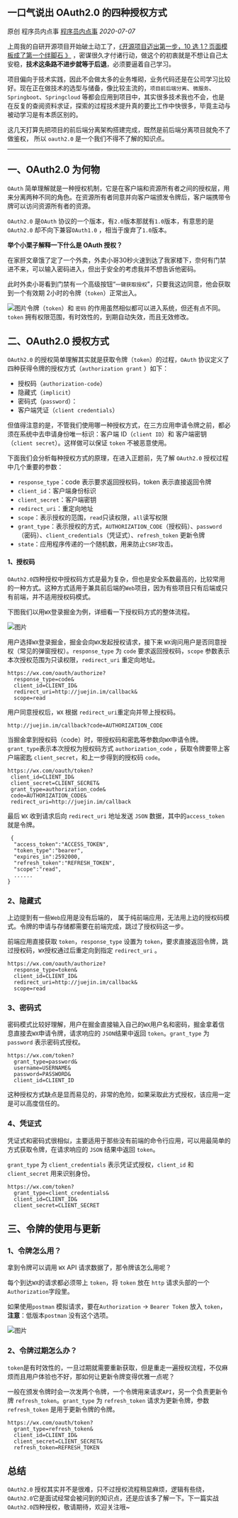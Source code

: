 ## 一口气说出 OAuth2.0 的四种授权方式

原创 程序员内点事 [程序员内点事](javascript:void(0);) *2020-07-07*

上周我的自研开源项目开始破土动工了，[《开源项目迈出第一步，10 选 1？页面模板成了第一个绊脚石 》](https://mp.weixin.qq.com/s?__biz=MzAxNTM4NzAyNg==&mid=2247486891&idx=1&sn=d7b39b65b9eda2299bb03b481505b50b&scene=21#wechat_redirect) ，密谋很久才付诸行动，做这个的初衷就是不想让自己太安稳，**技术这条路不进步就等于后退**，必须要逼着自己学习。

项目偏向于技术实践，因此不会做太多的业务堆砌，业务代码还是在公司学习比较好。现在正在做技术的选型与储备，像比较主流的，`项目前后端分离`、`微服务`、`Springboot`、`Springcloud` 等都会应用到项目中，其实很多技术我也不会，也是在反复的查阅资料求证，探索的过程技术提升真的要比工作中快很多，毕竟主动与被动学习是有本质区别的。

这几天打算先把项目的前后端分离架构搭建完成，既然是前后端分离项目就免不了做鉴权， 所以 `oauth2.0` 是一个我们不得不了解的知识点。

------

## 一、OAuth2.0 为何物

`OAuth` 简单理解就是一种授权机制，它是在客户端和资源所有者之间的授权层，用来分离两种不同的角色。在资源所有者同意并向客户端颁发令牌后，客户端携带令牌可以访问资源所有者的资源。

`OAuth2.0` 是`OAuth` 协议的一个版本，有`2.0`版本那就有`1.0`版本，有意思的是`OAuth2.0` 却不向下兼容`OAuth1.0` ，相当于废弃了`1.0`版本。

**举个小栗子解释一下什么是 OAuth 授权？**

在家肝文章饿了定了一个外卖，外卖小哥30秒火速到达了我家楼下，奈何有门禁进不来，可以输入密码进入，但出于安全的考虑我并不想告诉他密码。

此时外卖小哥看到门禁有一个高级按钮“`一键获取授权`”，只要我这边同意，他会获取到一个有效期 2小时的令牌（`token`）正常出入。

![图片](https://mmbiz.qpic.cn/mmbiz_png/0OzaL5uW2aPZTPST4c2Sfuialibia2ibByLoD5gx5eBicwpCshOdQ3Pa7XMjQ9GjFGXXEtddWfFv77wTUZGnmtkV5Nw/640?wx_fmt=png&tp=webp&wxfrom=5&wx_lazy=1&wx_co=1)令牌（`token`）和 `密码` 的作用虽然相似都可以进入系统，但还有点不同。`token` 拥有权限范围，有时效性的，到期自动失效，而且无效修改。

## 二、OAuth2.0 授权方式

`OAuth2.0` 的授权简单理解其实就是获取令牌（`token`）的过程，`OAuth` 协议定义了四种获得令牌的授权方式（`authorization grant` ）如下：

- 授权码（`authorization-code`）
- 隐藏式（`implicit`）
- 密码式（`password`）：
- 客户端凭证（`client credentials`）

但值得注意的是，不管我们使用哪一种授权方式，在三方应用申请令牌之前，都必须在系统中去申请身份唯一标识：客户端 ID（`client ID`）和 客户端密钥（`client secret`）。这样做可以保证 `token` 不被恶意使用。

下面我们会分析每种授权方式的原理，在进入正题前，先了解 `OAuth2.0` 授权过程中几个重要的参数：

- `response_type`：code 表示要求返回授权码，token 表示直接返回令牌
- `client_id`：客户端身份标识
- `client_secret`：客户端密钥
- `redirect_uri`：重定向地址
- `scope`：表示授权的范围，`read`只读权限，`all`读写权限
- `grant_type`：表示授权的方式，`AUTHORIZATION_CODE`（授权码）、`password`（密码）、`client_credentials`（凭证式）、`refresh_token` 更新令牌
- `state`：应用程序传递的一个随机数，用来防止`CSRF`攻击。

#### 1、授权码

`OAuth2.0`四种授权中授权码方式是最为复杂，但也是安全系数最高的，比较常用的一种方式。这种方式适用于兼具前后端的`Web`项目，因为有些项目只有后端或只有前端，并不适用授权码模式。

下图我们以用`WX`登录掘金为例，详细看一下授权码方式的整体流程。

![图片](https://mmbiz.qpic.cn/mmbiz_png/0OzaL5uW2aPZTPST4c2Sfuialibia2ibByLoEKLCm6IR0MA2OVpG7L6p0hgZKb3Bhtric6UbTicQ5LtEDXIgkNZ12SCA/640?wx_fmt=png&tp=webp&wxfrom=5&wx_lazy=1&wx_co=1)

用户选择`WX`登录掘金，掘金会向`WX`发起授权请求，接下来 `WX`询问用户是否同意授权（常见的弹窗授权）。`response_type` 为 `code` 要求返回授权码，`scope` 参数表示本次授权范围为只读权限，`redirect_uri` 重定向地址。

```
https://wx.com/oauth/authorize?
  response_type=code&
  client_id=CLIENT_ID&
  redirect_uri=http://juejin.im/callback&
  scope=read
```

用户同意授权后，`WX` 根据 `redirect_uri`重定向并带上授权码。

```
http://juejin.im/callback?code=AUTHORIZATION_CODE
```

当掘金拿到授权码（code）时，带授权码和密匙等参数向`WX`申请令牌。`grant_type`表示本次授权为授权码方式 `authorization_code` ，获取令牌要带上客户端密匙 `client_secret`，和上一步得到的授权码 `code`。

```
https://wx.com/oauth/token?
 client_id=CLIENT_ID&
 client_secret=CLIENT_SECRET&
 grant_type=authorization_code&
 code=AUTHORIZATION_CODE&
 redirect_uri=http://juejin.im/callback
```

最后 `WX` 收到请求后向 `redirect_uri` 地址发送 `JSON` 数据，其中的`access_token` 就是令牌。

```
 {    
  "access_token":"ACCESS_TOKEN",
  "token_type":"bearer",
  "expires_in":2592000,
  "refresh_token":"REFRESH_TOKEN",
  "scope":"read",
  ......
}
```

### 2、隐藏式

上边提到有一些`Web`应用是没有后端的， 属于纯前端应用，无法用上边的授权码模式。令牌的申请与存储都需要在前端完成，跳过了授权码这一步。

前端应用直接获取 `token`，`response_type` 设置为 `token`，要求直接返回令牌，跳过授权码，`WX`授权通过后重定向到指定 `redirect_uri` 。

```
https://wx.com/oauth/authorize?
  response_type=token&
  client_id=CLIENT_ID&
  redirect_uri=http://juejin.im/callback&
  scope=read
```

### 3、密码式

密码模式比较好理解，用户在掘金直接输入自己的`WX`用户名和密码，掘金拿着信息直接去`WX`申请令牌，请求响应的 `JSON`结果中返回 `token`。`grant_type` 为 `password` 表示密码式授权。

```
https://wx.com/token?
  grant_type=password&
  username=USERNAME&
  password=PASSWORD&
  client_id=CLIENT_ID
```

这种授权方式缺点是显而易见的，非常的危险，如果采取此方式授权，该应用一定是可以高度信任的。

### 4、凭证式

凭证式和密码式很相似，主要适用于那些没有前端的命令行应用，可以用最简单的方式获取令牌，在请求响应的 `JSON` 结果中返回 `token`。

`grant_type` 为 `client_credentials` 表示凭证式授权，`client_id` 和 `client_secret` 用来识别身份。

```
https://wx.com/token?
  grant_type=client_credentials&
  client_id=CLIENT_ID&
  client_secret=CLIENT_SECRET
```

## 三、令牌的使用与更新

### 1、令牌怎么用？

拿到令牌可以调用 `WX` API 请求数据了，那令牌该怎么用呢？

每个到达`WX`的请求都必须带上 `token`，将 `token` 放在 `http` 请求头部的一个`Authorization`字段里。

如果使用`postman` 模拟请求，要在`Authorization` -> `Bearer Token` 放入 `token`，**注意**：低版本`postman` 没有这个选项。

![图片](https://mmbiz.qpic.cn/mmbiz_png/0OzaL5uW2aPZTPST4c2Sfuialibia2ibByLozlc3bkdkI2UnT2FQuqBowGmiaOBVU1Dice0eicxeQkJxyFsOJcsSmyvQg/640?wx_fmt=png&tp=webp&wxfrom=5&wx_lazy=1&wx_co=1)

### 2、令牌过期怎么办？

`token`是有时效性的，一旦过期就需要重新获取，但是重走一遍授权流程，不仅麻烦而且用户体验也不好，那如何让更新令牌变得优雅一点呢？

一般在颁发令牌时会一次发两个令牌，一个令牌用来请求`API`，另一个负责更新令牌 `refresh_token`。`grant_type` 为 `refresh_token` 请求为更新令牌，参数 `refresh_token` 是用于更新令牌的令牌。

```
https://wx.com/oauth/token?
  grant_type=refresh_token&
  client_id=CLIENT_ID&
  client_secret=CLIENT_SECRET&
  refresh_token=REFRESH_TOKEN
```

## 总结

`OAuth2.0` 授权其实并不是很难，只不过授权流程稍显麻烦，逻辑有些绕，`OAuth2.0`它是面试经常会被问到的知识点，还是应该多了解一下。下一篇实战 `OAuth2.0`四种授权，敬请期待，欢迎关注哦~